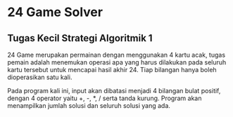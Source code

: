 # 24 Game Solver
## Tugas Kecil Strategi Algoritmik 1

24 Game merupakan permainan dengan menggunakan 4 kartu acak, tugas pemain adalah menemukan operasi apa yang harus dilakukan pada seluruh kartu tersebut untuk mencapai hasil akhir 24. Tiap bilangan hanya boleh dioperasikan satu kali.

Pada program kali ini, input akan dibatasi menjadi 4 bilangan bulat positif, dengan 4 operator yaitu +, -, *, / serta tanda kurung. Program akan menampilkan jumlah solusi dan seluruh solusi yang ada.
